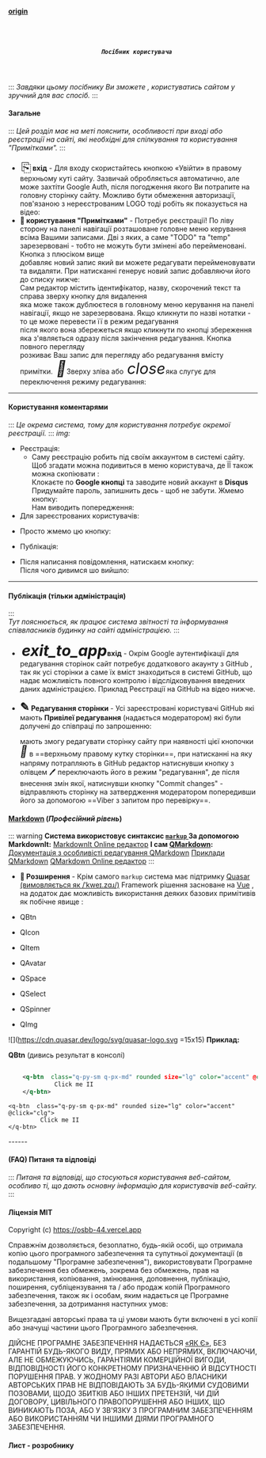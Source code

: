 #### [origin](https://osbb-44.vercel.app/#/manual)

<h5 align="center">
  <br>
  <div class="row flex-center"><div class="manual-logo-200"></div></div>
  <br>

      Посібник користувача

  <br>
</h5>

:::
*Завдяки цьому посібнику Ви зможете  , 
користуватись сайтом у зручний для вас спосіб.*
:::

#### Загальне

:::
*Цей розділ має на меті пояснити, 
особливості при вході або реєстрації на сайті, 
які необхідні для спілкування та користування 
"Примітками".*
:::

* <span style="font-size: 1.8em; color: var(--q-color-primary); position: relative; top: 0.1em; padding: 0 0.1em; ">⎘</span>**вхід** - Для входу  скористайтесь кнопкою «Увійти» в правому верхньому куті сайту. Зазвичай обробляється автоматично, але може захтіти Google Auth, після погодження якого Ви потрапите на головну сторінку сайту. Можливо бути обмеження авторизації, пов'язаною з нереєстрованим LOGO тоді робіть як показується на відео:<div src="https://www.youtube.com/embed/Waqyp4VvRv0?rel=0" />
* **📝 користування "Примітками"** - Потребує реєстрації! По ліву сторону на панелі навігації розташоване головне меню керування <div type="loc-img" src="statics/img/pages/manual/notes_1.jpg"></div> всіма Вашими записами. Дві з яких, а саме "TODO" та "temp"<div type="loc-img" src="statics/img/pages/manual/notes_2.jpg"></div>зарезервовані - тобто не можуть бути змінені або перейменовані.  Кнопка з плюсіком вище <div type="loc-img" src="statics/img/pages/manual/notes_3.jpg"></div> добавляє новий запис який ви можете редагувати перейменовувати та видаляти. При натисканні генерує новий запис добавляючи його до списку нижче: <div type="loc-img" src="statics/img/pages/manual/notes_4.jpg"></div>Сам редактор містить ідентифікатор, назву, скорочений текст та справа зверху кнопку для видалення<div type="loc-img" src="statics/img/pages/manual/notes_5.jpg"></div> яка може також дублюєтеся в головному меню керування на панелі навігації, якщо не зарезервована. Якщо кликнути по назві нотатки - то це може перевести її в режим редагування <div type="loc-img" src="statics/img/pages/manual/notes_6.jpg"></div> після якого вона збережеться якщо кликнути по кнопці збереження <div type="loc-img" src="statics/img/pages/manual/notes_7.jpg"></div> яка з'являється одразу після закінчення редагування. Кнопка повного перегляду <div type="loc-img" src="statics/img/pages/manual/notes_8.jpg"></div> розкиває Ваш запис для  перегляду або редагування вмісту примітки. <i aria-hidden="true" class="xtjoy-icon xtjoy-icon--btn" style="font-size: 2.2em; left: 0.1em; position: relative; top: -0em; color: var(--q-color-primary); "></i> Зверху зліва або <i aria-hidden="true" role="presentation" class="material-icons q-icon notranslate" style="font-size: 2.2em; left: 0.1em; position: relative; top: -0em; color: var(--q-color-primary); ">close</i> яка слугує для переключення режиму редагування:<div type="loc-img" src="statics/img/pages/manual/notes_9.jpg"></div>

------

#### Користування коментарями

:::
*Це окрема система, тому для користування потребує окремої реєстрації.*
:::
*img:*<div type="loc-img" src="statics/img/pages/manual/comments.0.jpg"></div>
* Реєстрація:
  + Саму реєстрацію робить під своїм аккаунтом  в системі сайту. Щоб згадати можна подивиться в меню користувача, де ЇЇ також можна скопіювати :<div type="loc-img" src="statics/img/pages/manual/comments.2.jpg"></div>  Клокаєте по **Google кнопці** та заводите новий аккаунт в **Disqus** <div type="loc-img" src="statics/img/pages/manual/comments.3.jpg"></div>  Придумайте пароль, запишнить десь - щоб не забути. Жмемо кнопку: <div type="loc-img" src="statics/img/pages/manual/comments.4.jpg"></div>  Нам виводить попередження:<div type="loc-img" src="statics/img/pages/manual/comments.5.jpg"></div>
*  Для зареєстрованих користувачів:
  + Просто жмемо цю кнопку:<div type="loc-img" src="statics/img/pages/manual/comments.8.jpg"></div> 
*  Публікація:
  + Після написання повідомлення, натискаєм кнопку:<div type="loc-img" src="statics/img/pages/manual/comments.6.jpg"></div>  Після чого дивимся шо вийшло:<div type="loc-img" src="statics/img/pages/manual/comments.7.jpg"></div>

------

#### Публікація (тільки адміністрація)

:::   
*Тут пояснюється, 
як працює система звітності
та інформування співвласників будинку на сайті адміністрацією.*
:::

 * **<i aria-hidden="true" role="presentation" class="material-icons q-icon notranslate" style="font-size: 2.2em; left: 0.1em; position: relative; top: -0em; color: var(--q-color-primary); ">exit_to_app</i> вхід** - Окрім Google аутентифікації для редагування сторінок сайт потребує додаткового акаунту з GitHub , так як усі сторінки а саме їх вміст знаходиться в системі GitHub, що надає можливість повного контролю і відслідковування введених даних адміністрацією. Приклад Реєстрації на GitHub на відео нижче.<div src="https://www.youtube.com/embed/TwBKImufRtQ?rel=0" />

 * **<span style="font-size: 1.6em; ">✎</span> Редагування сторінки** - Усі зареєстровані користувачі GitHub які мають **Привілеї редагування** (надається модератором)  які були долучені до співпраці по запрошенню:<div type="loc-img" src="statics/img/pages/manual/gitHub_pub_0.jpg"></div>мають змогу редагувати сторінку сайту при наявності цієї кнопочки <i aria-hidden="true" class="xtjoy-icon" style="font-size: 1.6em; position: relative; top: -0.093em; color: var(--q-color-primary); ">󱕱</i> в ==верхньому правому кутку сторінки==, при натисканні на яку напряму потрапляють в GitHub редактор натиснувши кнопку з олівцем 🖊️ переключають його в режим "редагування", де після внесення змін якої, натиснувши кнопку  "Commit changes"  - відправляють сторінку на затвердження модератором попередивши його за допомогою ==Viber з запитом про перевірку==.

#### [Markdown](https://www.markdownguide.org "Markdown is a lightweight markup language with plain-text-formatting syntax.") (___Професійний рівень___)

::: warning
**Система використовує синтаксис [ `markup` ](https://www.markdownguide.org "Markdown is a lightweight markup language with plain-text-formatting syntax.")**
**За допомогою MarkdownIt:**
[MarkdownIt Online редактор](https://markdown-it.github.io)
**І сам [QMarkdown](https://quasarframework.github.io/quasar-ui-qmarkdown/docs "A Quasar Framework Component"):**
[Документація з особливісті редагування QMarkdown](https://quasarframework.github.io/quasar-ui-qmarkdown/docs)
[Приклади QMarkdown](https://quasarframework.github.io/quasar-ui-qmarkdown/examples)
[QMarkdown Online редактор](https://quasarframework.github.io/quasar-ui-qmarkdown/demo)
:::

 * **🤙 Розширення** - Крім самого `markup` система має підтримку [Quasar (вимовляється як /ˈkweɪ.zɑɹ/)]( https://quasar.dev  "Is an MIT licensed open-source Vue.js based framework, which allows you as a web developer to quickly create responsive++ websites/apps ") Framework рішення засноване на [Vue]( https://vuejs.org "The Progressive JavaScript Framework") , на додаток дає можливість використання деяких базових примітивів як побічне явище :

* QBtn
* QIcon
* QItem
* QAvatar
* QSpace
* QSelect
* QSpinner
* QImg

![](https://cdn.quasar.dev/logo/svg/quasar-logo.svg =15x15) **Приклад:** 

**QBtn** (дивись результат в консолі)

```xml
  
    <q-btn  class="q-py-sm q-px-md" rounded size="lg" color="accent" @click="clg">
             Click me II
    </q-btn>

```

<div class="fit row flex-center q-pt-md q-pb-xl" vue-cmp-wrapper>
 <vue-cmp>

    <q-btn  class="q-py-sm q-px-md" rounded size="lg" color="accent" @click="clg">
             Click me II
    </q-btn>

 </vue-cmp>
</div>
------

#### (FAQ) Питаня та відповіді

:::
*Питаня та відповіді, що стосуються користування веб-сайтом, особливо ті, що дають основну інформацію для користувачів веб-сайту.*
:::

<div
  type="disqus"
  isopen="true"
  title="Посібник користувача"
  description="Особливості при вході або реєстрації на сайті, а також публікації матеріалів адміністрацією"
  canonical="/#/manual"
  shortname="osbb-gr-44"

> </div>

#### Ліцензія MIT

Copyright (c) https://osbb-44.vercel.app

Справжнім дозволяється, безоплатно, будь-якій особі, що отримала копію цього програмного забезпечення та супутньої документації (в подальшому "Програмне забезпечення"), використовувати Програмне забезпечення без обмежень, зокрема без обмежень, прав на використання, копіювання, змінювання, доповнення, публікацію, поширення, субліцензування та / або продаж копій Програмного забезпечення, також як і особам, яким надається це Програмне забезпечення, за дотримання наступних умов:

Вищезгадані авторські права та ці умови мають бути включені в усі копії або значущі частини цього Програмного забезпечення.

ДІЙСНЕ ПРОГРАМНЕ ЗАБЕЗПЕЧЕННЯ НАДАЄТЬСЯ [«ЯК Є»](https://uk.wikipedia.org/w/index.php?title=ЯК_Є&action=edit&redlink=1), БЕЗ ГАРАНТІЙ БУДЬ-ЯКОГО ВИДУ, ПРЯМИХ АБО НЕПРЯМИХ, ВКЛЮЧАЮЧИ, АЛЕ НЕ ОБМЕЖУЮЧИСЬ, ГАРАНТІЯМИ КОМЕРЦІЙНОЇ ВИГОДИ, ВІДПОВІДНОСТІ ЙОГО КОНКРЕТНОМУ ПРИЗНАЧЕННЮ Й ВІДСУТНОСТІ ПОРУШЕННЯ ПРАВ. У ЖОДНОМУ РАЗІ АВТОРИ АБО ВЛАСНИКИ АВТОРСЬКИХ ПРАВ НЕ ВІДПОВІДАЮТЬ ЗА БУДЬ-ЯКИМИ СУДОВИМИ ПОЗОВАМИ, ЩОДО ЗБИТКІВ АБО ІНШИХ ПРЕТЕНЗІЙ, ЧИ ДІЙ ДОГОВОРУ, ЦИВІЛЬНОГО ПРАВОПОРУШЕННЯ АБО ІНШИХ, ЩО ВИНИКАЮТЬ ПОЗА, АБО У ЗВ'ЯЗКУ З ПРОГРАМНИМ ЗАБЕЗПЕЧЕННЯМ АБО ВИКОРИСТАННЯМ ЧИ ІНШИМИ ДІЯМИ ПРОГРАМНОГО ЗАБЕЗПЕЧЕННЯ.

#### Лист - розробнику

<div type="mail-to-dev"/>
